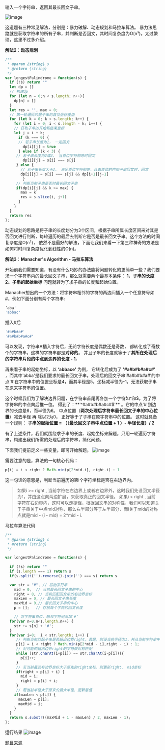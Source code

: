 输入一个字符串，返回其最长回文子串。

![image](https://user-images.githubusercontent.com/48883217/94988345-0fec1080-059f-11eb-94a3-be8f34e80450.png)

这道题有三种常见解法，分别是：暴力破解、动态规划和马拉车算法。
暴力法思路就是获取字符串的所有子串，并判断是否回文，其时间复杂度为O(n³)，太过繁琐，这里不过多介绍。

**解法2：动态规划**

```JavaScript
/**
 * @param {string} s
 * @return {string}
 */
var longestPalindrome = function(s) {
  if (!s) return ""
  let dp = []
  // 构建dp
  for (let n = 0;n < s.length; n++){
    dp[n] = []
  }
  let res = '', max = 0;
  // 第一轮遍历的是子串的首位坐标差值
  for (let k = 0; k < s.length; k++) {
    for (let i = 0; i < s.length - k; i++) {
    // 获取子串的开始和结束坐标
    let j = i + k;
      if (k === 0) {
      // 若子串长度为1， 一定回文
        dp[i][j] = true
      } else if (k < 3) {
     // 若子串长度为2或3， 当首位字符相等时回文
        dp[i][j] = s[i] === s[j]
     } else {
       // 若子串长度大于3， 满足首位字符相等，且去首位的内部子串回文时，回文
       dp[i][j] = s[i] === s[j] && dp[i+1][j-1]
        }
     // 判断当前子串是否时最长回文子串
     if(dp[i][j] && k >= max) {
       max = k
       res = s.slice(i, j+1)
      }
    }
  }
  return res
};
```

动态规划的思路是将子串的长度划分为3个区间，根据子串所属长度区间来对其是否回文进行判断，每轮遍历的最后去判断它是否是最长回文子串。这个方法的时间复杂度是O(n²)， 依然不是最好的解法，下面让我们来看一下第三种神奇的方法是如何将时间复杂度优化到线性的O(n)。

**解法3：Manacher's Algorithm - 马拉车算法**

开始前我们需要知道，有没有什么巧妙的办法能将问题转化的更简单一些？我们要求一个字符串内的最长回文子串，那么就需要两个最基本条件：
  **1、子串的长度**
  **2、子串的起始坐标**
问题就转为了求子串的长度和起始位置。

Manacher想出的一个方法：将字符串相邻的字符的两边间插入一个任意符号如#，例如下面分别有两个字符串:
```JavaScript
’aba'
'abbac'
```
插入#后
```JavaScript
'#a#b#a#'
'#a#b#b#a#c#'
```

可以发现，字符串A插入字符后，无论字符长度是偶数还是奇数， 都转化成了奇数个的字符串，这样的字符串都是**对称的**。
并且子串的长度就等于了**其所在处理后的字符串片段的中点到边界的长度 - 1**。

再来看子串的起始坐标，以 **‘abbace'** 为例， 它转化后成为了 **'#a#b#b#a#c#'** ，而其中'abba'是我们要求的最长回文子串，处理后的回文子串‘#a#b#b#a#’的中点‘#’在字符串中的位置坐标是4，而其半径是5，坐标减半径为-1，无法获取子串在原来字符串的位置。

这个时候我们为了解决边界问题，在字符串首尾再各加一个字符如^和$，为了将字符串的中点向后推一位。
得到了：**'^#a#b#b#a#c#$'** 。它的中点‘b'到边界的长度是6，而半径为6。
中点位置（**两次处理后字符串最长回文子串的中心位置**）减去半径 再 除以2为0， 正好等于了子串在原字符串中的位置。
这时就具备一个规则： **子串的起始位置 = （（最长回文子串中点位置 + 1 ）- 半径长度）/ 2**

有了上述条件，我们就围绕求子串的长度、起始坐标来解题，只用一轮遍历字符串，构建出我们所需的处理后的字符串，简化问题。

下面我们提前定义一些变量，即可开始解题。
![image](https://user-images.githubusercontent.com/48883217/94996792-2c0ca380-05d9-11eb-9f05-31a51808b20b.png)

需要注意的是，算法的一句核心代码：
```JavaScript
p[i] = i < right ? Math.min(p[2*mid-i], right-i) : 1
``` 
这一句话的意思是，判断当前遍历的第i个字符坐标是否在右边界内。
> 如果i >= right , 当前字符在右边界上或者右边界外，这时我们先设回文半径为1，并由这点向两边扩展，来获取真正的回文半径。
> 如果i < right , 当前字符在右边界内，这时可以走捷径，根据回文串的对称性，我们可以知道关于子串关于中点mid对称，那么右半部分等于左半部分，而i关于mid的对称点就是mid - (i - mid) = 2*mid - i.

马拉车算法代码
```JavaScript
/**
 * @param {string} s
 * @return {string}
 */

var longestPalindrome = function(s) {
  
  if (!s) return ""
  if (s.length === 1) return s
  if(s.split('').reverse().join('') === s) return s

  var str = "#", // 初始字符串
    mid = 0,  // 当前最长回文子串的中心
    right = 0, // 当前匹配回文串的右边界坐标
    maxLen = 0, // 最长回文子串长度
    maxMid = 0,// 最长回文子串的中心
    p = [];   // 存放每个字符的回文长度

    // 将字符串首位、想邻字符间添加‘#’
  for(var n=0;n<s.length;n++) {
    str += s[n] + '#';
  }
  for(var i=0;  i < str.length; i++) {
     // 判断当前匹配子串是否超出边界right，若是，则设当前半径为1，并从当前字符串中点开始向两边扩展  
     p[i] = i < right ? Math.min(p[2*mid - i],right - i) : 1;   
     // 对可能的超出边界right的字符做对称匹配
     while (str.charAt(i+p[i]) == str.charAt(i-p[i])){
       p[i]++;
     }
     // 若当前最远有边界坐标大于原先的right坐标，则更新right、 mid坐标
     if(right < p[i] + i) {
       mid = i;
       right = p[i] + i;
     }
     // 若当前半径大于原来的最大半径，更新最值
    if(maxLen < p[i]) {
      maxLen = p[i];
      maxMid = i;
    }
  }
  return s.substr((maxMid + 1 - maxLen) / 2, maxLen - 1);
};
```

运行结果
![image](https://user-images.githubusercontent.com/48883217/94991063-02408600-05b3-11eb-94f8-fef05a45601f.png)

[题目来源](https://leetcode-cn.com/problems/longest-palindromic-substring/)
